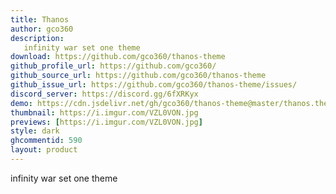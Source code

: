 ```yaml
---
title: Thanos
author: gco360
description:
   infinity war set one theme
download: https://github.com/gco360/thanos-theme
github_profile_url: https://github.com/gco360/
github_source_url: https://github.com/gco360/thanos-theme
github_issue_url: https://github.com/gco360/thanos-theme/issues/
discord_server: https://discord.gg/6fXRKyx
demo: https://cdn.jsdelivr.net/gh/gco360/thanos-theme@master/thanos.theme.css
thumbnail: https://i.imgur.com/VZL0VON.jpg
previews: [https://i.imgur.com/VZL0VON.jpg]
style: dark
ghcommentid: 590 
layout: product
---
```

infinity war set one theme